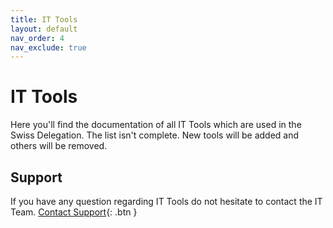 ```yaml
---
title: IT Tools
layout: default
nav_order: 4
nav_exclude: true
---
```


# IT Tools

Here you'll find the documentation of all IT Tools which are used in the Swiss Delegation.
The list isn't complete. New tools will be added and others will be removed.

## Support
If you have any question regarding IT Tools do not hesitate to contact the IT Team.
[Contact Support](https://docs.jamboree.ch/docs/support){: .btn }